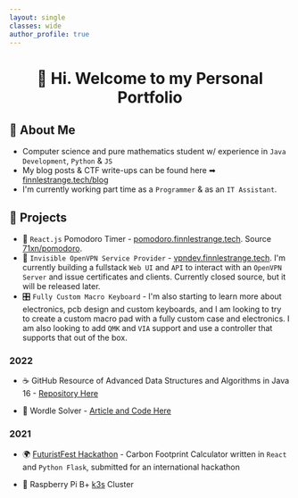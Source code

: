 ```yaml
---
layout: single
classes: wide
author_profile: true
---
```


<h1 align="center">👋 Hi. Welcome to my Personal Portfolio</h1>

## 📌 About Me

- Computer science and pure mathematics student w/ experience in `Java Development`, `Python` & `JS`
- My blog posts & CTF write-ups can be found here ➡ [finnlestrange.tech/blog](/blog)
- I'm currently working part time as a `Programmer` & as an `IT Assistant`.

## 🧠 Projects

- 🍅 `React.js` Pomodoro Timer - [pomodoro.finnlestrange.tech](https://pomodoro.finnlestrange.tech). Source [71xn/pomodoro](https://github.com/71xn/pomodoro).
- 🔐 `Invisible OpenVPN Service Provider` - [vpndev.finnlestrange.tech](https://vpndev.finnlestrange.tech). I'm currently building a fullstack `Web UI` and `API` to interact with an `OpenVPN Server` and issue certificates and clients. Currently closed source, but it will be released later.
- 🎛️​ `Fully Custom Macro Keyboard` - I'm also starting to learn more about electronics, pcb design and custom keyboards, and I am looking to try to create a custom macro pad with a fully custom case and electronics. I am also looking to add `QMK` and `VIA` support and use a controller that supports that out of the box.

### 2022

- ☕ GitHub Resource of Advanced Data Structures and Algorithms in Java 16 - [Repository Here](https://github.com/71xn/algorithmsDataStructures)

- 📝 Wordle Solver - [Article and Code Here](https://finnlestrange.tech/programming/WordleSolver/)

### 2021

- 🌍 [FuturistFest Hackathon](https://futuristfest.finnlestrange.tech) - Carbon Footprint Calculator written in `React` and `Python Flask`, submitted for an international hackathon

- 🥧 Raspberry Pi B+ [k3s](https://k3s.io/) Cluster
